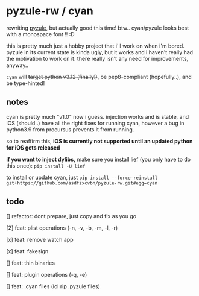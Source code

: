 # pyzule-rw / cyan

rewriting [pyzule](https://github.com/asdfzxcvbn/pyzule), but actually good this time! btw.. cyan/pyzule looks best with a monospace font !! :D

this is pretty much just a hobby project that i'll work on when i'm bored. pyzule in its current state is kinda ugly, but it works and i haven't really had the motivation to work on it. there really isn't any need for improvements, anyway..

`cyan` will ~~target python v3.12 (finally!)~~, be pep8-compliant (hopefully..), and be type-hinted!

## notes

cyan is pretty much "v1.0" now i guess. injection works and is stable, and iOS (should..) have all the right fixes for running cyan, however a bug in python3.9 from procursus prevents it from running.

so to reaffirm this, **iOS is currently not supported until an updated python for iOS gets released**

**if you want to inject dylibs,** make sure you install lief (you only have to do this once): `pip install -U lief`

to install or update cyan, just `pip install --force-reinstall git+https://github.com/asdfzxcvbn/pyzule-rw.git#egg=cyan`

## todo

[] refactor: dont prepare, just copy and fix as you go

[2] feat: plist operations (-n, -v, -b, -m, -l, -r)

[x] feat: remove watch app

[x] feat: fakesign

[] feat: thin binaries

[] feat: plugin operations (-q, -e)

[] feat: .cyan files (lol rip .pyzule files)

